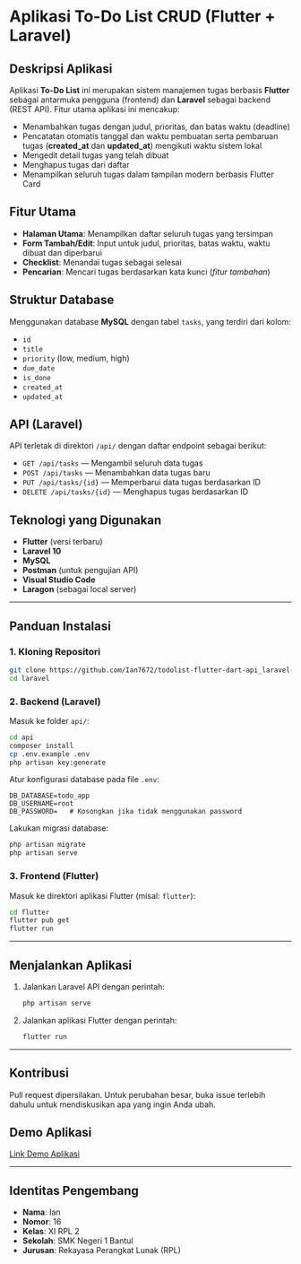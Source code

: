 # Aplikasi To-Do List CRUD (Flutter + Laravel)

## Deskripsi Aplikasi
Aplikasi **To-Do List** ini merupakan sistem manajemen tugas berbasis **Flutter** sebagai antarmuka pengguna (frontend) dan **Laravel** sebagai backend (REST API). Fitur utama aplikasi ini mencakup:

- Menambahkan tugas dengan judul, prioritas, dan batas waktu (deadline)
- Pencatatan otomatis tanggal dan waktu pembuatan serta pembaruan tugas (**created_at** dan **updated_at**) mengikuti waktu sistem lokal
- Mengedit detail tugas yang telah dibuat
- Menghapus tugas dari daftar
- Menampilkan seluruh tugas dalam tampilan modern berbasis Flutter Card

## Fitur Utama
- **Halaman Utama**: Menampilkan daftar seluruh tugas yang tersimpan
- **Form Tambah/Edit**: Input untuk judul, prioritas, batas waktu, waktu dibuat dan diperbarui
- **Checklist**: Menandai tugas sebagai selesai
- **Pencarian**: Mencari tugas berdasarkan kata kunci (*fitur tambahan*)

## Struktur Database
Menggunakan database **MySQL** dengan tabel `tasks`, yang terdiri dari kolom:
- `id`
- `title`
- `priority` (low, medium, high)
- `due_date`
- `is_done`
- `created_at`
- `updated_at`

## API (Laravel)
API terletak di direktori `/api/` dengan daftar endpoint sebagai berikut:
- `GET /api/tasks` — Mengambil seluruh data tugas
- `POST /api/tasks` — Menambahkan data tugas baru
- `PUT /api/tasks/{id}` — Memperbarui data tugas berdasarkan ID
- `DELETE /api/tasks/{id}` — Menghapus tugas berdasarkan ID

## Teknologi yang Digunakan
- **Flutter** (versi terbaru)
- **Laravel 10**
- **MySQL**
- **Postman** (untuk pengujian API)
- **Visual Studio Code**
- **Laragon** (sebagai local server)

---

## Panduan Instalasi

### 1. Kloning Repositori
```bash
git clone https://github.com/Ian7672/todolist-flutter-dart-api_laravel-v1
cd laravel
```

### 2. Backend (Laravel)
Masuk ke folder `api/`:
```bash
cd api
composer install
cp .env.example .env
php artisan key:generate
```

Atur konfigurasi database pada file `.env`:
```
DB_DATABASE=todo_app
DB_USERNAME=root
DB_PASSWORD=   # Kosongkan jika tidak menggunakan password
```

Lakukan migrasi database:
```bash
php artisan migrate
php artisan serve
```

### 3. Frontend (Flutter)
Masuk ke direktori aplikasi Flutter (misal: `flutter`):
```bash
cd flutter
flutter pub get
flutter run
```

---

## Menjalankan Aplikasi

1. Jalankan Laravel API dengan perintah:
   ```bash
   php artisan serve
   ```
2. Jalankan aplikasi Flutter dengan perintah:
   ```bash
   flutter run
   ```

---

## Kontribusi

Pull request dipersilakan. Untuk perubahan besar, buka issue terlebih dahulu untuk mendiskusikan apa yang ingin Anda ubah.

## Demo Aplikasi

[Link Demo Aplikasi](https://github.com/user-attachments/assets/9659b1c1-5e24-4345-85f0-36b9377781da)

---

## Identitas Pengembang

- **Nama**: Ian  
- **Nomor**: 16  
- **Kelas**: XI RPL 2  
- **Sekolah**: SMK Negeri 1 Bantul  
- **Jurusan**: Rekayasa Perangkat Lunak (RPL)
